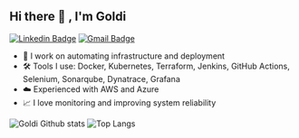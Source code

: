 ## Hi there 👋 , I'm Goldi
[![Linkedin Badge](https://img.shields.io/badge/-Goldi-blue?style=flat-square&logo=Linkedin&logoColor=white&link=https://www.linkedin.com/in/goldi-firmansyah/)](https://www.linkedin.com/in/goldi-firmansyah/)
[![Gmail Badge](https://img.shields.io/badge/-goldifirmansyah10@gmail.com-c14438?style=flat-square&logo=Gmail&logoColor=white&link=mailto:goldifirmansyah10@gmail.com)](mailto:goldifirmansyah10@gmail.com)

- 🔭 I work on automating infrastructure and deployment
- 🛠️ Tools I use: Docker, Kubernetes, Terraform, Jenkins, GitHub Actions, Selenium, Sonarqube, Dynatrace, Grafana
- ☁️ Experienced with AWS and Azure
- 📈 I love monitoring and improving system reliability
<!--
**GChan-Ch/GChan-Ch** is a ✨ _special_ ✨ repository because its `README.md` (this file) appears on your GitHub profile.
You can click the Preview link to take a look at your changes.
--->
<!--
<img align="center" src="https://github-readme-stats.vercel.app/api?username=GChan-Ch&include_all_commits=true&count_private=true&show_icons=true&line_height=20&title_color=7A7ADB&icon_color=2234AE&text_color=D3D3D3&bg_color=0,000000,130F40" alt="ABSphreak's Github Stats">
--->
![Goldi Github stats](https://github-readme-stats.vercel.app/api?username=GChan-Ch&include_all_commits=true&count_private=true&show_icons=true&line_height=40&title_color=7A7ADB&icon_color=2234AE&text_color=D3D3D3&bg_color=0,000000,130F40) ![Top Langs](https://github-readme-stats.vercel.app/api/top-langs/?username=GChan-Ch&theme=tokyonight)

